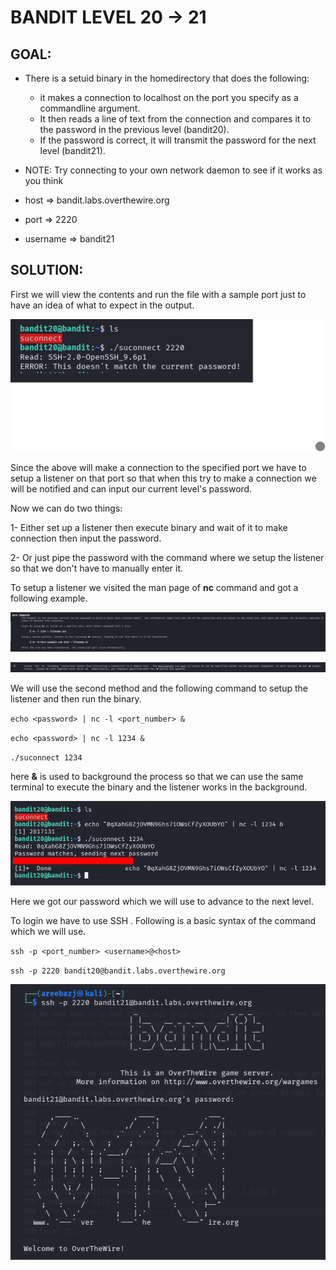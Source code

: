 # BANDIT LEVEL 20 -> 21

## GOAL:

- There is a setuid binary in the homedirectory that does the following: 
     - it makes a connection to localhost on the port you specify as a commandline argument. 
     - It then reads a line of text from the connection and compares it to the password in the previous level (bandit20). 
     - If the password is correct, it will transmit the password for the next level (bandit21).

- NOTE: Try connecting to your own network daemon to see if it works as you think
- host => bandit.labs.overthewire.org
- port => 2220
- username => bandit21

## SOLUTION:

First we will view the contents and run the file with a sample port just to have an idea of what to expect in the output.

![Bandit21.1](./images/Bandit21.1.png "Bandit21.1")

Since the above will make a connection to the specified port we have to setup a listener on that port so that when this try to make a connection we will be notified and can input our current level's password.

Now we can do two things:

1- Either set up a listener then execute binary and wait of it to make connection then input the password.

2- Or just pipe the password with the command where we setup the listener so that we don't have to manually enter it.

To setup a listener we visited the man page of **nc** command and got a following example.

![Bandit15.2](./images/Bandit15.2.png "Bandit15.2")

![Bandit21.2](./images/Bandit21.2.png "Bandit21.2")

We will use the second method and the following command to setup the listener and then run the binary.

`echo <password> | nc -l <port_number> &`

`echo <password> | nc -l 1234 &`

`./suconnect 1234`

here **&** is used to background the process so that we can use the same terminal to execute the binary and the listener works in the background.

![Bandit21.3](./images/Bandit21.3.png "Bandit21.3")

Here we got our password which we will use to advance to the next level.

To login we have to use SSH . Following is a basic syntax of the command which we will use.

`ssh -p <port_number> <username>@<host>`

`ssh -p 2220 bandit20@bandit.labs.overthewire.org`

![Bandit21.4](./images/Bandit21.4.png "Bandit21.4")